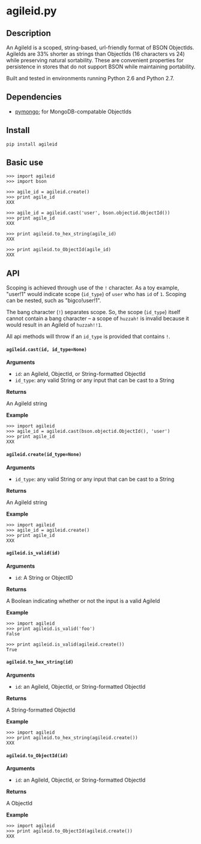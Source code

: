 agileid.py
==========

## Description

An AgileId is a scoped, string-based, url-friendly format of BSON ObjectIds. AgileIds are 33% shorter as strings than ObjectIds (16 characters vs 24) while preserving natural sortability. These are convenient properties for persistence in stores that do not support BSON while maintaining portability.

Built and tested in environments running Python 2.6 and Python 2.7.


## Dependencies

- [pymongo](https://pypi.python.org/pypi/pymongo/); for MongoDB-compatable ObjectIds


## Install

```
pip install agileid
```


## Basic use

```
>>> import agileid
>>> import bson

>>> agile_id = agileid.create()
>>> print agile_id
XXX

>>> agile_id = agileid.cast('user', bson.objectid.ObjectId())
>>> print agile_id
XXX

>>> print agileid.to_hex_string(agile_id)
XXX

>>> print agileid.to_ObjectId(agile_id)
XXX
```


## API

Scoping is achieved through use of the `!` character. As a toy example, "user!1" would indicate scope (`id_type`) of `user` who has `id` of `1`. Scoping can be nested, such as "bigco!user!1".

The bang character (`!`) separates scope. So, the scope (`id_type`) itself cannot contain a bang character &ndash; a scope of `huzzah!` is invalid because it would result in an AgileId of `huzzah!!1`.

All api methods will throw if an `id_type` is provided that contains `!`.

#### `agileid.cast(id, id_type=None)`

**Arguments**

- `id`: an AgileId, ObjectId, or String-formatted ObjectId
- `id_type`: any valid String or any input that can be cast to a String

**Returns**

An AgileId string

**Example**

```
>>> import agileid
>>> agile_id = agileid.cast(bson.objectid.ObjectId(), 'user')
>>> print agile_id
XXX
```

#### `agileid.create(id_type=None)`

**Arguments**

- `id_type`: any valid String or any input that can be cast to a String

**Returns**

An AgileId string

**Example**

```
>>> import agileid
>>> agile_id = agileid.create()
>>> print agile_id
XXX
```

#### `agileid.is_valid(id)`

**Arguments**

- `id`: A String or ObjectID

**Returns**

A Boolean indicating whether or not the input is a valid AgileId

**Example**

```
>>> import agileid
>>> print agileid.is_valid('foo')
False

>>> print agileid.is_valid(agileid.create())
True
```

#### `agileid.to_hex_string(id)`

**Arguments**

- `id`: an AgileId, ObjectId, or String-formatted ObjectId

**Returns**

A String-formatted ObjectId

**Example**

```
>>> import agileid
>>> print agileid.to_hex_string(agileid.create())
XXX
```

#### `agileid.to_ObjectId(id)`

**Arguments**

- `id`: an AgileId, ObjectId, or String-formatted ObjectId

**Returns**

A ObjectId

**Example**

```
>>> import agileid
>>> print agileid.to_ObjectId(agileid.create())
XXX
```